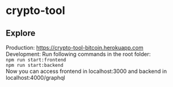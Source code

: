 # crypto-tool

## Explore
Production: https://crypto-tool-bitcoin.herokuapp.com \
Development: 
Run following commands in the root folder: \
``npm run start:frontend`` \
``npm run start:backend`` \
Now you can access frontend in localhost:3000 and backend in localhost:4000/graphql
  
